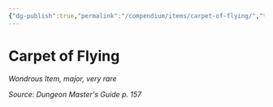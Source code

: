 ```yaml
---
{"dg-publish":true,"permalink":"/compendium/items/carpet-of-flying/","tags":["compendium/src/5e/dmg","item/rarity/very-rare","item/tier/major","item/wondrous"]}
---
```


# Carpet of Flying
*Wondrous Item, major, very rare*  


*Source: Dungeon Master's Guide p. 157*